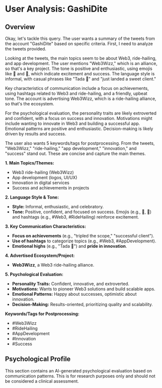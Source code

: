 # User Analysis: GashiDite

## Overview

<think>
Okay, let's tackle this query. The user wants a summary of the tweets from the account "GashiDite" based on specific criteria. First, I need to analyze the tweets provided.

Looking at the tweets, the main topics seem to be about Web3, ride-hailing, and app development. The user mentions "Web3Wizz," which is an alliance, so that's a key project. The tone is positive and enthusiastic, using emojis like 🥳 and 🤯, which indicate excitement and success. The language style is informal, with casual phrases like "Tada 🥳" and "just landed a sweet client." 

Key characteristics of communication include a focus on achievements, using hashtags related to Web3 and ride-hailing, and a friendly, upbeat tone. The account is advertising Web3Wizz, which is a ride-hailing alliance, so that's the ecosystem. 

For the psychological evaluation, the personality traits are likely extroverted and confident, with a focus on success and innovation. Motivations might include wanting to innovate in Web3 and building a successful app. Emotional patterns are positive and enthusiastic. Decision-making is likely driven by results and success.

The user also wants 5 keywords/tags for postprocessing. From the tweets, "Web3Wizz," "ride-hailing," "app development," "innovation," and "success" stand out. These are concise and capture the main themes.
</think>

**1. Main Topics/Themes:**  
- Web3 ride-hailing (Web3Wizz)  
- App development (logos, UI/UX)  
- Innovation in digital services  
- Success and achievements in projects  

**2. Language Style & Tone:**  
- **Style:** Informal, enthusiastic, and celebratory.  
- **Tone:** Positive, confident, and focused on success. Emojis (e.g., 🥳, 🤯) and hashtags (e.g., #Web3, #RideHailing) reinforce excitement.  

**3. Key Communication Characteristics:**  
- **Focus on achievements** (e.g., "tripled the scope," "successful client").  
- **Use of hashtags** to categorize topics (e.g., #Web3, #AppDevelopment).  
- **Emotional highs** (e.g., "Tada 🥳") and **pride in innovation**.  

**4. Advertised Ecosystem/Project:**  
- **Web3Wizz**, a Web3 ride-hailing alliance.  

**5. Psychological Evaluation:**  
- **Personality Traits:** Confident, innovative, and extroverted.  
- **Motivations:** Wants to pioneer Web3 solutions and build scalable apps.  
- **Emotional Patterns:** Happy about successes, optimistic about innovation.  
- **Decision-Making:** Results-oriented, prioritizing quality and scalability.  

**Keywords/Tags for Postprocessing:**  
- #Web3Wizz  
- #RideHailing  
- #AppDevelopment  
- #Innovation  
- #Success

## Psychological Profile

This section contains an AI-generated psychological evaluation based on communication patterns. This is for research purposes only and should not be considered a clinical assessment.